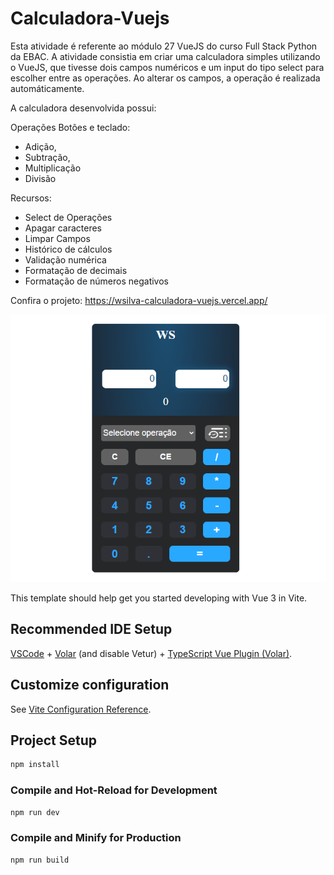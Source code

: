 # Calculadora-Vuejs

Esta atividade é referente ao módulo 27 VueJS do curso Full Stack Python da EBAC. A atividade consistia em criar uma calculadora simples utilizando o VueJS, que tivesse dois campos numéricos e um input do tipo select para escolher entre as operações. Ao alterar os campos, a operação é realizada automáticamente.

A calculadora desenvolvida possui:

Operações Botões e teclado:
- Adição,
- Subtração,
- Multiplicação
- Divisão

Recursos:
- Select de Operações
- Apagar caracteres
- Limpar Campos
- Histórico de cálculos
- Validação numérica
- Formatação de decimais
- Formatação de números negativos

Confira o projeto: https://wsilva-calculadora-vuejs.vercel.app/

![Calculadora Foto](./src/images/image.png)



This template should help get you started developing with Vue 3 in Vite.

## Recommended IDE Setup

[VSCode](https://code.visualstudio.com/) + [Volar](https://marketplace.visualstudio.com/items?itemName=Vue.volar) (and disable Vetur) + [TypeScript Vue Plugin (Volar)](https://marketplace.visualstudio.com/items?itemName=Vue.vscode-typescript-vue-plugin).

## Customize configuration

See [Vite Configuration Reference](https://vitejs.dev/config/).

## Project Setup

```sh
npm install
```

### Compile and Hot-Reload for Development

```sh
npm run dev
```

### Compile and Minify for Production

```sh
npm run build
```

